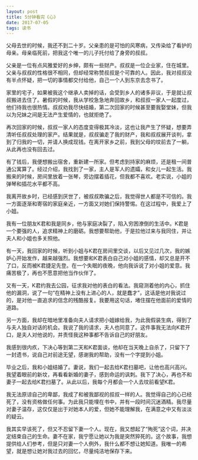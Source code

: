 ```yaml
---
layout: post
title: 5分钟看完《心》
date: 2017-07-05
tags: 读书
---
```


父母去世的时候，我还不到二十岁。父亲患的是可怕的风寒病，又传染给了看护的母亲。母亲临死前，把我这个唯一的儿子托付给了身旁的叔叔。

父亲是一位有点风雅爱好的乡绅，颇有一些财产。叔叔是一位企业家，住在城里。父亲与叔叔的性格很不相同，但却经常称赞叔叔是个可靠的人。因此，我对叔叔没有半点怀疑，把一切的事情都交付给他，自己一个人到东京去念书了。

家里的宅子，如果被我这个继承人卖掉的话，会受到乡人的诸多非议，于是就让叔叔搬进去住了。暑假的时候，我从学校急急地奔回故乡，和叔叔一家人一起度过，他们待我也很热情。叔叔劝我尽快结婚，第二次回家的时候甚至要我娶堂妹，但我以为兄妹之间是无法产生爱情的，也就拒绝了。

再次回家的时候，叔叔一家人的态度变得极其冷淡，这也让我产生了怀疑，想要弄清听任叔叔处理的家产。结果就是，叔叔骗走了我的财产，我和叔叔展开谈判，拿到了归我的一切，并请人换成现钱。在离开家乡之前，我到父母的坟前去了一躺，从此再也没有回去过。

有了钱后，我便想搬出宿舍，重新建一所家。但考虑到持家的麻烦，还是租一间普通公寓算了。经过介绍，我找到了一家，主人是军人的遗孀，和女儿一起生活。我搬来的时候，房间里放着一张琴，旁边摆着插花，但我都不喜欢。老实说，小姐的弹琴和插花水平都不高。

我离开故乡时，已经感到厌世了，被叔叔欺骗之后，我觉得世人都是不可信的。我一方面逐渐和寄宿的家庭亲近，一方面又对她们保持警惕。在这过程中，我爱上了小姐。

我有一位朋友K君和我是同乡，他与家庭决裂了，陷入穷困潦倒的生活中。K君是一个要强的人，追求精神上的磨砺。我想要帮助他，于是拉他过来与我同住，并让夫人和小姐也多关照他。

有一天，我回家的时候，听到小姐与K君在房间里交谈，以后又见过几次，我的嫉妒心开始发作，越来越强烈。我想要和K君表白自己对小姐的感情，却又总是开不了口，反而被K君捷足先登。在一个失眠的夜晚，他向我诉说了对小姐的爱意。我痛苦极了，再也不愿意把他当作伙伴了。

又有一天，K君约我去公园，征求我对他的表白的看法。我窥测着他的内心，抓住他的漏洞，说了一句“在精神上没有上进心的人，就是蠢才”，这话是他对我说过的，是对他一直追求的信念的残酷报复。我要用这句话，堵住摆在他面前的爱情的道路。

另一方面，我却在暗地里准备向夫人请求把小姐嫁给我，为此我假装生病，得到了与夫人独自对话的机会。我说了我的请求，夫人也同意了。这件事我无法向K君开口，是夫人对他说的，并责怪我这种事都不告诉自己的好朋友。

我感到很内疚，下决心等到第二天和K君面谈，他却在当天晚上自杀了，只留下了一封遗书，说自己对前途无望，感谢我的帮助，没有一个字提到小姐。

毕业之后，我和小姐结婚了。妻说，我们一起去给K君扫墓吧，让他也高兴高兴。我望着眼前的新坟，再看看新婚的妻子，感到命运的讽刺。我下了决心，再也不和妻子一起去给K君扫墓了。从此以后，我每个月都会一个人去坟前看望K君。

我无法原谅自己的卑鄙，我成了和被我鄙视的叔叔一样的人。我觉得自己的心已经死了，没有资格做任何事。为此我只能埋在书中，并有一段时间沉迷酒精。我尽量对妻子温存，这仅仅是出于对她本人的爱，但她不能理解我，在满意之中又有淡淡的疑云。

我其实早该死了，但又不忍留下妻一个人。现在，我又想起了“殉死”这个词，并决定结束自己的生命。妻不在家，我宁愿让她以为我是突然猝死的。这个故事，我想提供给人们参考，但是只对妻一个人例外，我什么都不想让她知道。我唯一的希望，就是想让她对我过去的回忆，尽量纯洁地保存下来。

